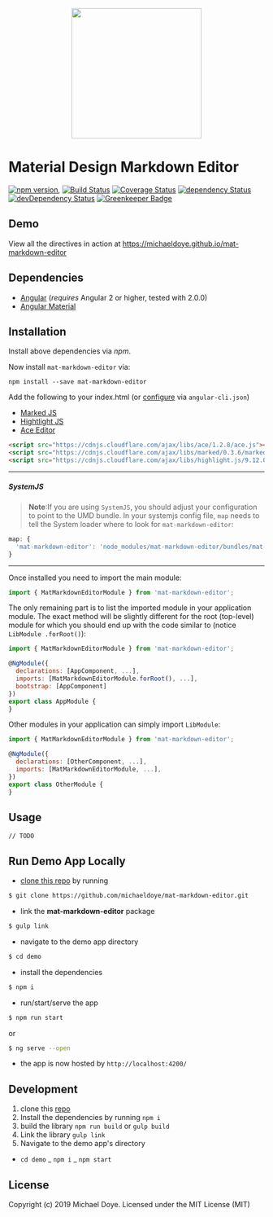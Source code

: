 <p align="center">
  <img height="256px" width="256px" src="https://raw.githubusercontent.com/michaeldoye/mat-markdown-editor/master/demo/src/assets/forms.png">
</p>

# Material Design Markdown Editor

[![npm version](https://badge.fury.io/js/mat-markdown-editor.svg)](https://badge.fury.io/js/mat-markdown-editor),
[![Build Status](https://travis-ci.org/michaeldoye/mat-markdown-editor.svg?branch=master)](https://travis-ci.org/michaeldoye/mat-markdown-editor)
[![Coverage Status](https://coveralls.io/repos/github/michaeldoye/mat-markdown-editor/badge.svg?branch=master)](https://coveralls.io/github/michaeldoye/mat-markdown-editor?branch=master)
[![dependency Status](https://david-dm.org/michaeldoye/mat-markdown-editor/status.svg)](https://david-dm.org/michaeldoye/mat-markdown-editor)
[![devDependency Status](https://david-dm.org/michaeldoye/mat-markdown-editor/dev-status.svg?branch=master)](https://david-dm.org/michaeldoye/mat-markdown-editor#info=devDependencies)
[![Greenkeeper Badge](https://badges.greenkeeper.io/michaeldoye/mat-markdown-editor.svg)](https://greenkeeper.io/)

## Demo

View all the directives in action at https://michaeldoye.github.io/mat-markdown-editor

## Dependencies
* [Angular](https://angular.io) (*requires* Angular 2 or higher, tested with 2.0.0)
* [Angular Material](https://material.angular.io/)

## Installation
Install above dependencies via *npm*. 

Now install `mat-markdown-editor` via:
```shell
npm install --save mat-markdown-editor
```

Add the following to your index.html (or [configure](https://nitayneeman.com/posts/how-to-add-third-party-library-in-angular-cli/) via `angular-cli.json`)
* [Marked JS](https://marked.js.org/#/README.md#README.md)
* [Hightlight JS](https://highlightjs.org/)
* [Ace Editor](https://ace.c9.io/)

```html
<script src="https://cdnjs.cloudflare.com/ajax/libs/ace/1.2.8/ace.js"></script>
<script src="https://cdnjs.cloudflare.com/ajax/libs/marked/0.3.6/marked.min.js"></script>
<script src="https://cdnjs.cloudflare.com/ajax/libs/highlight.js/9.12.0/highlight.min.js"></script>
```

---
##### SystemJS
>**Note**:If you are using `SystemJS`, you should adjust your configuration to point to the UMD bundle.
In your systemjs config file, `map` needs to tell the System loader where to look for `mat-markdown-editor`:
```js
map: {
  'mat-markdown-editor': 'node_modules/mat-markdown-editor/bundles/mat-markdown-editor.umd.js',
}
```
---

Once installed you need to import the main module:
```js
import { MatMarkdownEditorModule } from 'mat-markdown-editor';
```
The only remaining part is to list the imported module in your application module. The exact method will be slightly
different for the root (top-level) module for which you should end up with the code similar to (notice ` LibModule .forRoot()`):
```js
import { MatMarkdownEditorModule } from 'mat-markdown-editor';

@NgModule({
  declarations: [AppComponent, ...],
  imports: [MatMarkdownEditorModule.forRoot(), ...],  
  bootstrap: [AppComponent]
})
export class AppModule {
}
```

Other modules in your application can simply import ` LibModule `:

```js
import { MatMarkdownEditorModule } from 'mat-markdown-editor';

@NgModule({
  declarations: [OtherComponent, ...],
  imports: [MatMarkdownEditorModule, ...], 
})
export class OtherModule {
}
```

## Usage

`// TODO`

<a name="run-demo-app-locally"/>

## Run Demo App Locally

- [clone this repo](https://github.com/michaeldoye/mat-markdown-editor.git) by running
```bash
$ git clone https://github.com/michaeldoye/mat-markdown-editor.git
```

- link the **mat-markdown-editor** package

```bash
$ gulp link
```

- navigate to the demo app directory
```bash
$ cd demo
```

- install the dependencies
```bash
$ npm i
```

- run/start/serve the app
```bash
$ npm run start
```
or
```bash
$ ng serve --open
```
- the app is now hosted by `http://localhost:4200/`


<a name="development"/>

## Development

1. clone this [repo](https://github.com/michaeldoye/mat-markdown-editor.git)
2. Install the dependencies by running `npm i`
3. build the library `npm run build` or `gulp build`
4. Link the library `gulp link`
 5. Navigate to the demo app's directory
  - `cd demo`
  _ `npm i`
  _ `npm start`

## License

Copyright (c) 2019 Michael Doye. Licensed under the MIT License (MIT)

